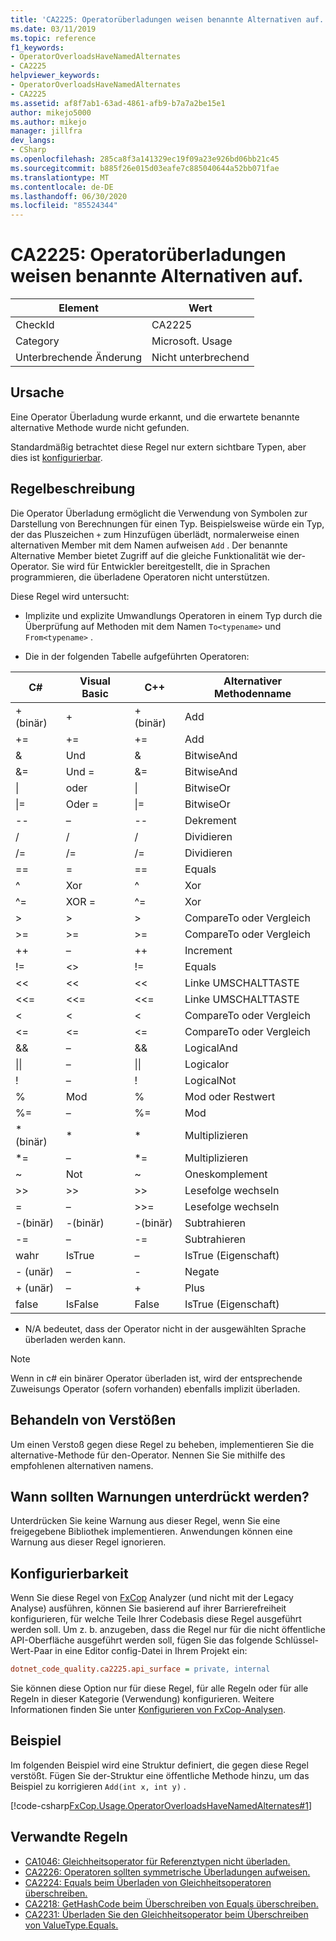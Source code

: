 ```yaml
---
title: 'CA2225: Operatorüberladungen weisen benannte Alternativen auf.'
ms.date: 03/11/2019
ms.topic: reference
f1_keywords:
- OperatorOverloadsHaveNamedAlternates
- CA2225
helpviewer_keywords:
- OperatorOverloadsHaveNamedAlternates
- CA2225
ms.assetid: af8f7ab1-63ad-4861-afb9-b7a7a2be15e1
author: mikejo5000
ms.author: mikejo
manager: jillfra
dev_langs:
- CSharp
ms.openlocfilehash: 285ca8f3a141329ec19f09a23e926bd06bb21c45
ms.sourcegitcommit: b885f26e015d03eafe7c885040644a52bb071fae
ms.translationtype: MT
ms.contentlocale: de-DE
ms.lasthandoff: 06/30/2020
ms.locfileid: "85524344"
---
```

# <a name="ca2225-operator-overloads-have-named-alternates"></a>CA2225: Operatorüberladungen weisen benannte Alternativen auf.

|Element|Wert|
|-|-|
|CheckId|CA2225|
|Category|Microsoft. Usage|
|Unterbrechende Änderung|Nicht unterbrechend|

## <a name="cause"></a>Ursache

Eine Operator Überladung wurde erkannt, und die erwartete benannte alternative Methode wurde nicht gefunden.

Standardmäßig betrachtet diese Regel nur extern sichtbare Typen, aber dies ist [konfigurierbar](#configurability).

## <a name="rule-description"></a>Regelbeschreibung

Die Operator Überladung ermöglicht die Verwendung von Symbolen zur Darstellung von Berechnungen für einen Typ. Beispielsweise würde ein Typ, der das Pluszeichen `+` zum Hinzufügen überlädt, normalerweise einen alternativen Member mit dem Namen aufweisen `Add` . Der benannte Alternative Member bietet Zugriff auf die gleiche Funktionalität wie der-Operator. Sie wird für Entwickler bereitgestellt, die in Sprachen programmieren, die überladene Operatoren nicht unterstützen.

Diese Regel wird untersucht:

- Implizite und explizite Umwandlungs Operatoren in einem Typ durch die Überprüfung auf Methoden mit dem Namen `To<typename>` und `From<typename>` .

- Die in der folgenden Tabelle aufgeführten Operatoren:

|C#|Visual Basic|C++|Alternativer Methodenname|
|-|-|-|-|
|+ (binär)|+|+ (binär)|Add|
|+=|+=|+=|Add|
|&|Und|&|BitwiseAnd|
|&=|Und =|&=|BitwiseAnd|
|&#124;|oder|&#124;|BitwiseOr|
|&#124;=|Oder =|&#124;=|BitwiseOr|
|--|–|--|Dekrement|
|/|/|/|Dividieren|
|/=|/=|/=|Dividieren|
|==|=|==|Equals|
|^|Xor|^|Xor|
|^=|XOR =|^=|Xor|
|>|>|>|CompareTo oder Vergleich|
|>=|>=|>=|CompareTo oder Vergleich|
|++|–|++|Increment|
|!=|<>|!=|Equals|
|<<|<<|<<|Linke UMSCHALTTASTE|
|<<=|<<=|<<=|Linke UMSCHALTTASTE|
|<|<|<|CompareTo oder Vergleich|
|<=|<=|\<=|CompareTo oder Vergleich|
|&&|–|&&|LogicalAnd|
|&#124;&#124;|–|&#124;&#124;|Logicalor|
|!|–|!|LogicalNot|
|%|Mod|%|Mod oder Restwert|
|%=|–|%=|Mod|
|* (binär)|*|*|Multiplizieren|
|*=|–|*=|Multiplizieren|
|~|Not|~|Oneskomplement|
|>>|>>|>>|Lesefolge wechseln|
=|–|>>=|Lesefolge wechseln|
|-(binär)|-(binär)|-(binär)|Subtrahieren|
|-=|–|-=|Subtrahieren|
|wahr|IsTrue|–|IsTrue (Eigenschaft)|
| - (unär)   |–|-|Negate|
|+ (unär)|–|+|Plus|
|false|IsFalse|False|IsTrue (Eigenschaft)|

* N/A bedeutet, dass der Operator nicht in der ausgewählten Sprache überladen werden kann.

> [!NOTE]
> Wenn in c# ein binärer Operator überladen ist, wird der entsprechende Zuweisungs Operator (sofern vorhanden) ebenfalls implizit überladen.

## <a name="how-to-fix-violations"></a>Behandeln von Verstößen

Um einen Verstoß gegen diese Regel zu beheben, implementieren Sie die alternative-Methode für den-Operator. Nennen Sie Sie mithilfe des empfohlenen alternativen namens.

## <a name="when-to-suppress-warnings"></a>Wann sollten Warnungen unterdrückt werden?

Unterdrücken Sie keine Warnung aus dieser Regel, wenn Sie eine freigegebene Bibliothek implementieren. Anwendungen können eine Warnung aus dieser Regel ignorieren.

## <a name="configurability"></a>Konfigurierbarkeit

Wenn Sie diese Regel von [FxCop](install-fxcop-analyzers.md) Analyzer (und nicht mit der Legacy Analyse) ausführen, können Sie basierend auf ihrer Barrierefreiheit konfigurieren, für welche Teile Ihrer Codebasis diese Regel ausgeführt werden soll. Um z. b. anzugeben, dass die Regel nur für die nicht öffentliche API-Oberfläche ausgeführt werden soll, fügen Sie das folgende Schlüssel-Wert-Paar in eine Editor config-Datei in Ihrem Projekt ein:

```ini
dotnet_code_quality.ca2225.api_surface = private, internal
```

Sie können diese Option nur für diese Regel, für alle Regeln oder für alle Regeln in dieser Kategorie (Verwendung) konfigurieren. Weitere Informationen finden Sie unter [Konfigurieren von FxCop-Analysen](configure-fxcop-analyzers.md).

## <a name="example"></a>Beispiel

Im folgenden Beispiel wird eine Struktur definiert, die gegen diese Regel verstößt. Fügen Sie der-Struktur eine öffentliche Methode hinzu, um das Beispiel zu korrigieren `Add(int x, int y)` .

[!code-csharp[FxCop.Usage.OperatorOverloadsHaveNamedAlternates#1](../code-quality/codesnippet/CSharp/ca2225-operator-overloads-have-named-alternates_1.cs)]

## <a name="related-rules"></a>Verwandte Regeln

- [CA1046: Gleichheitsoperator für Referenztypen nicht überladen.](../code-quality/ca1046.md)
- [CA2226: Operatoren sollten symmetrische Überladungen aufweisen.](../code-quality/ca2226.md)
- [CA2224: Equals beim Überladen von Gleichheitsoperatoren überschreiben.](../code-quality/ca2224.md)
- [CA2218: GetHashCode beim Überschreiben von Equals überschreiben.](../code-quality/ca2218.md)
- [CA2231: Überladen Sie den Gleichheitsoperator beim Überschreiben von ValueType.Equals.](../code-quality/ca2231.md)
